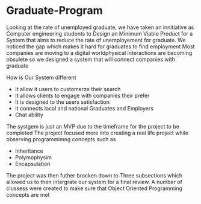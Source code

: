 # Graduate-Program
Looking at the rate of unemployed graduate, we have taken an innitiative as Computer engineering students to Design an Minimum Viable Product for 
a System that aims to reduce the rate of unemployement for graduate. We noticed the gap which makes it hard for graduates to find employment 
Most companies are moving to a digital worldphysical interactions are becoming obsulete so we designed a system that will connect companies with graduate 

How is Our System different 
- It allow it users to customerze their search 
- It allows clients to engage with companies their prefer 
- It is designed to the users satisfaction 
- It connects local and national Graduates and Employers 
- Chat ability 

The systgem is just an MVP due to the timeframe for the project to be completed 
The project focused more into creating a real life project while observing programmimng concepts such as
- Inheritance
- Polymophysim 
- Encapsulation 

The project was then futher brocken down to Three subsections which allowed us to then intergrate our system for a final 
review. A number of clussess were created to make sure that Object Oriented Programming concepts are met

